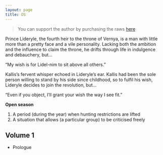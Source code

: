 ```yaml
---
layout: page
title: OS
---
```


> You can support the author by purchasing the raws [here](https://ridibooks.com/books/297027387)

Prince Lideryle, the fourth heir to the throne of Vernya, is a man with little more than a pretty face and a vile personality.
Lacking both the ambition and the influence to claim the throne, he drifts through life in indulgence and debauchery, but…


“My wish is for Lidel-nim to sit above all others.”


Kallis’s fervent whisper echoed in Lideryle’s ear.
Kallis had been the sole person willing to stand by his side since childhood, so to fulfil his wish, Lideryle decides to join the revolution, but…

“Even if you object, I’ll grant your wish the way I see fit.”


**Open season**


1. A period (during the year) when hunting restrictions are lifted
3. A situation that allows (a particular group) to be criticised freely

## Volume 1

- Prologue
